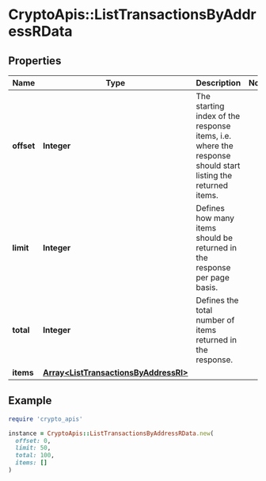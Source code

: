 # CryptoApis::ListTransactionsByAddressRData

## Properties

| Name | Type | Description | Notes |
| ---- | ---- | ----------- | ----- |
| **offset** | **Integer** | The starting index of the response items, i.e. where the response should start listing the returned items. |  |
| **limit** | **Integer** | Defines how many items should be returned in the response per page basis. |  |
| **total** | **Integer** | Defines the total number of items returned in the response. |  |
| **items** | [**Array&lt;ListTransactionsByAddressRI&gt;**](ListTransactionsByAddressRI.md) |  |  |

## Example

```ruby
require 'crypto_apis'

instance = CryptoApis::ListTransactionsByAddressRData.new(
  offset: 0,
  limit: 50,
  total: 100,
  items: []
)
```

